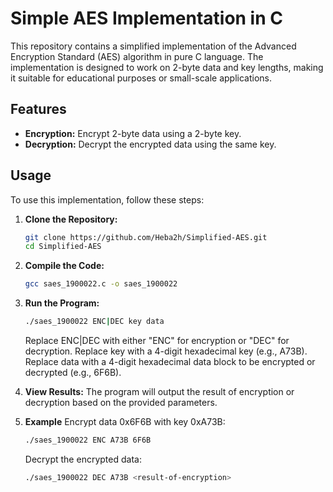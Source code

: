 # Simple AES Implementation in C

This repository contains a simplified implementation of the Advanced Encryption Standard (AES) algorithm in pure C language. The implementation is designed to work on 2-byte data and key lengths, making it suitable for educational purposes or small-scale applications.

## Features

- **Encryption:** Encrypt 2-byte data using a 2-byte key.
- **Decryption:** Decrypt the encrypted data using the same key.

## Usage

To use this implementation, follow these steps:

1. **Clone the Repository:**
   ```bash
   git clone https://github.com/Heba2h/Simplified-AES.git
   cd Simplified-AES
2. **Compile the Code:**

    ``` bash
    gcc saes_1900022.c -o saes_1900022
    ```
3. **Run the Program:**

    ``` bash
    ./saes_1900022 ENC|DEC key data
    ```
    Replace ENC|DEC with either "ENC" for encryption or "DEC" for decryption.
    Replace key with a 4-digit hexadecimal key (e.g., A73B).
    Replace data with a 4-digit hexadecimal data block to be encrypted or decrypted (e.g., 6F6B).

4. **View Results:**
    The program will output the result of encryption or decryption based on the provided parameters.

5. **Example**
    Encrypt data 0x6F6B with key 0xA73B:
    
      ``` bash
      ./saes_1900022 ENC A73B 6F6B
      ```
    Decrypt the encrypted data:
    
      ``` bash
      ./saes_1900022 DEC A73B <result-of-encryption>
      ```
